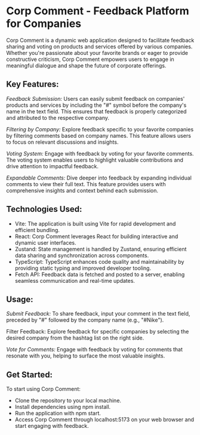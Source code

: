 # Corp Comment - Feedback Platform for Companies

Corp Comment is a dynamic web application designed to facilitate feedback sharing and voting on products and services offered by various companies. Whether you're passionate about your favorite brands or eager to provide constructive criticism, Corp Comment empowers users to engage in meaningful dialogue and shape the future of corporate offerings.

## Key Features:

_Feedback Submission:_ Users can easily submit feedback on companies' products and services by including the "#" symbol before the company's name in the text field. This ensures that feedback is properly categorized and attributed to the respective company.

_Filtering by Company:_ Explore feedback specific to your favorite companies by filtering comments based on company names. This feature allows users to focus on relevant discussions and insights.

_Voting System:_ Engage with feedback by voting for your favorite comments. The voting system enables users to highlight valuable contributions and drive attention to impactful feedback.

_Expandable Comments:_ Dive deeper into feedback by expanding individual comments to view their full text. This feature provides users with comprehensive insights and context behind each submission.

## Technologies Used:

- Vite: The application is built using Vite for rapid development and efficient bundling.
- React: Corp Comment leverages React for building interactive and dynamic user interfaces.
- Zustand: State management is handled by Zustand, ensuring efficient data sharing and synchronization across components.
- TypeScript: TypeScript enhances code quality and maintainability by providing static typing and improved developer tooling.
- Fetch API: Feedback data is fetched and posted to a server, enabling seamless communication and real-time updates.

## Usage:

_Submit Feedback:_ To share feedback, input your comment in the text field, preceded by "#" followed by the company name (e.g., "#Nike").

Filter Feedback: Explore feedback for specific companies by selecting the desired company from the hashtag list on the right side.

_Vote for Comments:_ Engage with feedback by voting for comments that resonate with you, helping to surface the most valuable insights.

## Get Started:

To start using Corp Comment:

- Clone the repository to your local machine.
- Install dependencies using npm install.
- Run the application with npm start.
- Access Corp Comment through localhost:5173 on your web browser and start engaging with feedback.
